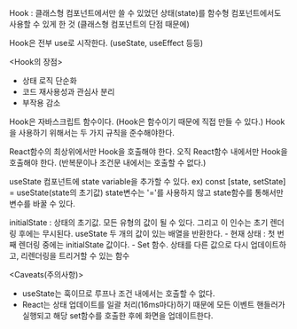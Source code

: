 Hook : 
클래스형 컴포넌트에서만 쓸 수 있었던 상태(state)를 함수형 컴포넌트에서도 사용할 수 있게 한 것
(클래스형 컴포넌트의 단점 때문에)

Hook은 전부 use로 시작한다. (useState, useEffect 등등)

<Hook의 장점>
 - 상태 로직 단순화
 - 코드 재사용성과 관심사 분리
 - 부작용 감소

Hook은 자바스크립트 함수이다. (Hook은 함수이기 때문에 직접 만들 수 있다.)
Hook을 사용하기 위해서는 두 가지 규칙을 준수해야한다.

React함수의 최상위에서만 Hook을 호출해야 한다.
오직 React함수 내에서만 Hook을 호출해야 한다. (반복문이나 조건문 내에서는 호출할 수 없다.)

useState 컴포넌트에 state variable을 추가할 수 있다.
ex) const [state, setState] = useState(state의 초기값)
state변수는 '='를 사용하지 않고 state함수를 통해서만 변수를 바꿀 수 있다.


<parameters>
initialState : 상태의 초기값. 모든 유형의 값이 될 수 있다. 그리고 이 인수는 초기 렌더링 후에는 무시된다.


<Returns>
useState 두 개의 값이 있는 배열을 반환한다.
 - 현재 상태 : 첫 번째 렌더링 중에는 initialState 값이다.
 - Set 함수. 상태를 다른 값으로 다시 업데이트하고, 리렌더링을 트리거할 수 있는 함수


<Caveats(주의사항)>
- useState는 훅이므로 루프나 조건 내에서는 호출할 수 없다.
- React는 상태 업데이트를 일괄 처리(16ms마다)하기 때문에 모든 이벤트 핸들러가 실행되고 해당 set함수를 호출한 후에 화면을 업데이트한다.
